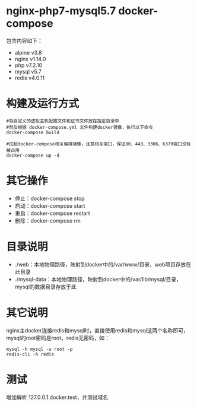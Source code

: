 # nginx-php7-mysql5.7 docker-compose

包含内容如下：

* alpine v3.8
* nginx v1.14.0
* php v7.2.10
* mysql v5.7
* redis v4.0.11

# 构建及运行方式

```
#将自定义的虚拟主机配置文件和证书文件放在指定目录中
#然后根据 docker-compose.yml 文件构建docker镜像，执行以下命令
docker-compose build
```

```
#拉起docker-compose相关编排镜像，注意相关端口，保证80、443、3306、6379端口没有被占用
docker-compose up -d
```

# 其它操作

* 停止：docker-compose stop
* 启动：docker-compose start
* 重启：docker-compose restart
* 删除：docker-compose rm

# 目录说明

* ./web：本地物理路径，映射到docker中的/var/www/目录，web项目存放在此目录
* ./mysql-data：本地物理路径，映射到docker中的/var/lib/mysql/目录，mysql的数据目录存放于此

# 其它说明

nginx主docker连接redis和mysql时，直接使用redis和mysql这两个名称即可，mysql的root密码是root，redis无密码，如：

```
mysql -h mysql -u root -p
redis-cli -h redis
```

# 测试

增加解析 127.0.0.1 docker.test，并测试域名
